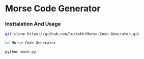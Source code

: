 
# Morse Code Generator

### Insttalation And Usage

```bash
git clone https://github.com/lukkshh/Morse-Code-Generator.git
```

```bash
cd Morse-Code-Generator
```

```bash
python main.py
```



